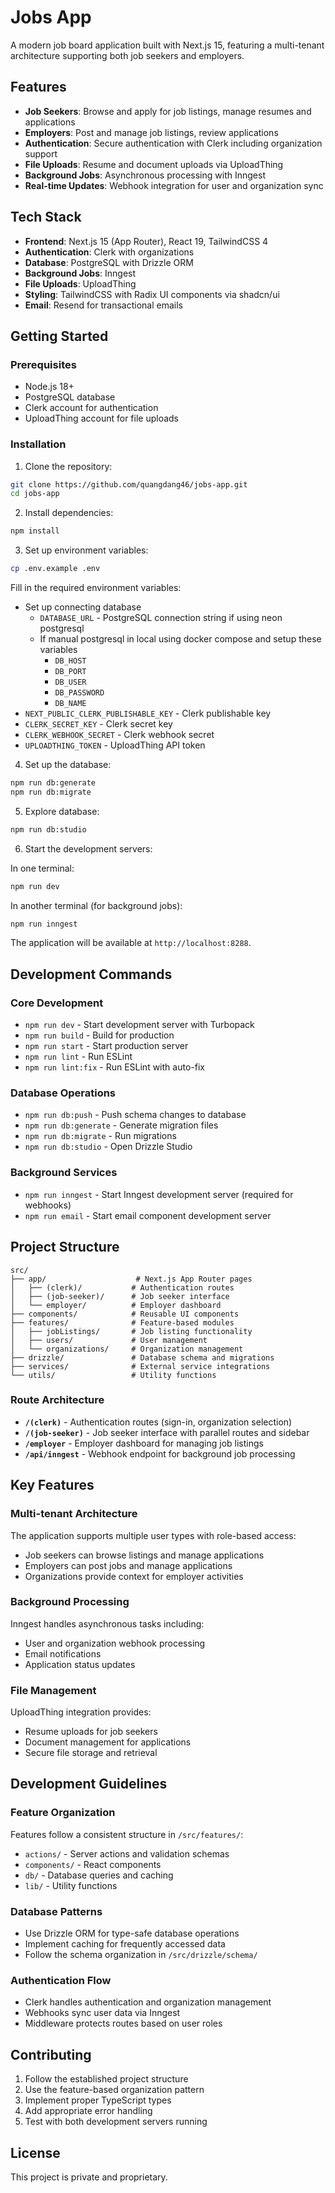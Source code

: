 # Jobs App

A modern job board application built with Next.js 15, featuring a multi-tenant architecture supporting both job seekers and employers.

## Features

- **Job Seekers**: Browse and apply for job listings, manage resumes and applications
- **Employers**: Post and manage job listings, review applications
- **Authentication**: Secure authentication with Clerk including organization support
- **File Uploads**: Resume and document uploads via UploadThing
- **Background Jobs**: Asynchronous processing with Inngest
- **Real-time Updates**: Webhook integration for user and organization sync

## Tech Stack

- **Frontend**: Next.js 15 (App Router), React 19, TailwindCSS 4
- **Authentication**: Clerk with organizations
- **Database**: PostgreSQL with Drizzle ORM
- **Background Jobs**: Inngest
- **File Uploads**: UploadThing
- **Styling**: TailwindCSS with Radix UI components via shadcn/ui
- **Email**: Resend for transactional emails

## Getting Started

### Prerequisites

- Node.js 18+ 
- PostgreSQL database
- Clerk account for authentication
- UploadThing account for file uploads

### Installation

1. Clone the repository:
```bash
git clone https://github.com/quangdang46/jobs-app.git
cd jobs-app
```

2. Install dependencies:
```bash
npm install
```

3. Set up environment variables:
```bash
cp .env.example .env
```

Fill in the required environment variables:
- Set up connecting database
    - `DATABASE_URL` - PostgreSQL connection string if using neon postgresql
    - If manual postgresql in local using docker compose and setup these variables
        -   `DB_HOST`
        -   `DB_PORT`
        -   `DB_USER`
        -   `DB_PASSWORD`
        -   `DB_NAME`
- `NEXT_PUBLIC_CLERK_PUBLISHABLE_KEY` - Clerk publishable key
- `CLERK_SECRET_KEY` - Clerk secret key
- `CLERK_WEBHOOK_SECRET` - Clerk webhook secret
- `UPLOADTHING_TOKEN` - UploadThing API token

4. Set up the database:
```bash
npm run db:generate
npm run db:migrate
```
5. Explore database:
```bash
npm run db:studio

```

6. Start the development servers:

In one terminal:
```bash
npm run dev
```

In another terminal (for background jobs):
```bash
npm run inngest
```

The application will be available at `http://localhost:8288`.

## Development Commands

### Core Development
- `npm run dev` - Start development server with Turbopack
- `npm run build` - Build for production
- `npm run start` - Start production server
- `npm run lint` - Run ESLint
- `npm run lint:fix` - Run ESLint with auto-fix

### Database Operations
- `npm run db:push` - Push schema changes to database
- `npm run db:generate` - Generate migration files
- `npm run db:migrate` - Run migrations
- `npm run db:studio` - Open Drizzle Studio

### Background Services
- `npm run inngest` - Start Inngest development server (required for webhooks)
- `npm run email` - Start email component development server

## Project Structure

```
src/
├── app/                    # Next.js App Router pages
│   ├── (clerk)/           # Authentication routes
│   ├── (job-seeker)/      # Job seeker interface
│   └── employer/          # Employer dashboard
├── components/            # Reusable UI components
├── features/              # Feature-based modules
│   ├── jobListings/       # Job listing functionality
│   ├── users/             # User management
│   └── organizations/     # Organization management
├── drizzle/               # Database schema and migrations
├── services/              # External service integrations
└── utils/                 # Utility functions
```

### Route Architecture

- **`/(clerk)`** - Authentication routes (sign-in, organization selection)
- **`/(job-seeker)`** - Job seeker interface with parallel routes and sidebar
- **`/employer`** - Employer dashboard for managing job listings
- **`/api/inngest`** - Webhook endpoint for background job processing

## Key Features

### Multi-tenant Architecture
The application supports multiple user types with role-based access:
- Job seekers can browse listings and manage applications
- Employers can post jobs and manage applications
- Organizations provide context for employer activities

### Background Processing
Inngest handles asynchronous tasks including:
- User and organization webhook processing
- Email notifications
- Application status updates

### File Management
UploadThing integration provides:
- Resume uploads for job seekers
- Document management for applications
- Secure file storage and retrieval

## Development Guidelines

### Feature Organization
Features follow a consistent structure in `/src/features/`:
- `actions/` - Server actions and validation schemas
- `components/` - React components
- `db/` - Database queries and caching
- `lib/` - Utility functions

### Database Patterns
- Use Drizzle ORM for type-safe database operations
- Implement caching for frequently accessed data
- Follow the schema organization in `/src/drizzle/schema/`

### Authentication Flow
- Clerk handles authentication and organization management
- Webhooks sync user data via Inngest
- Middleware protects routes based on user roles

## Contributing

1. Follow the established project structure
2. Use the feature-based organization pattern
3. Implement proper TypeScript types
4. Add appropriate error handling
5. Test with both development servers running

## License

This project is private and proprietary.

